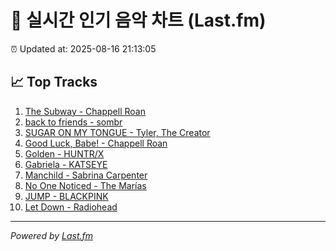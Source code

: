 # 🎵 실시간 인기 음악 차트 (Last.fm)

⏰ Updated at: 2025-08-16 21:13:05

## 📈 Top Tracks

1. [The Subway - Chappell Roan](https://www.last.fm/music/Chappell+Roan/_/The+Subway)
2. [back to friends - sombr](https://www.last.fm/music/sombr/_/back+to+friends)
3. [SUGAR ON MY TONGUE - Tyler, The Creator](https://www.last.fm/music/Tyler,+The+Creator/_/SUGAR+ON+MY+TONGUE)
4. [Good Luck, Babe! - Chappell Roan](https://www.last.fm/music/Chappell+Roan/_/Good+Luck,+Babe%21)
5. [Golden - HUNTR/X](https://www.last.fm/music/HUNTR%2FX/_/Golden)
6. [Gabriela - KATSEYE](https://www.last.fm/music/KATSEYE/_/Gabriela)
7. [Manchild - Sabrina Carpenter](https://www.last.fm/music/Sabrina+Carpenter/_/Manchild)
8. [No One Noticed - The Marías](https://www.last.fm/music/The+Mar%C3%ADas/_/No+One+Noticed)
9. [JUMP - BLACKPINK](https://www.last.fm/music/BLACKPINK/_/JUMP)
10. [Let Down - Radiohead](https://www.last.fm/music/Radiohead/_/Let+Down)

---
*Powered by [Last.fm](https://www.last.fm)*
